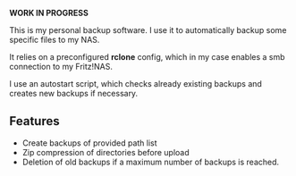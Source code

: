 **WORK IN PROGRESS**

This is my personal backup software.
I use it to automatically backup some specific files to my NAS.

It relies on a preconfigured **rclone** config, which in my case enables a smb connection to my Fritz!NAS.

I use an autostart script, which checks already existing backups and creates new backups if necessary.

## Features
- Create backups of provided path list
- Zip compression of directories before upload
- Deletion of old backups if a maximum number of backups is reached.
